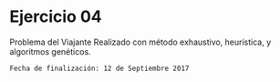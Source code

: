# Ejercicio 04
Problema del Viajante
Realizado con método exhaustivo, heurística, y algoritmos genéticos.

```bash
Fecha de finalización: 12 de Septiembre 2017
```
